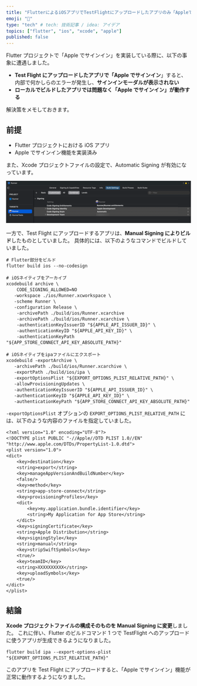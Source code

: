 ```yaml
---
title: "FlutterによるiOSアプリでTestFlightにアップロードしたアプリのみ「Appleでサインイン」が失敗する"
emoji: "🍎"
type: "tech" # tech: 技術記事 / idea: アイデア
topics: ["flutter", "ios", "xcode", "apple"]
published: false
---
```


<!-- cSpell:ignore textlint, xcarchive -->

Flutter プロジェクトで「Apple でサインイン」を実装している際に、以下の事象に遭遇しました。

- **Test Flight にアップロードしたアプリで「Apple でサインイン**」すると、内部で何かしらのエラーが発生し、**サインインモーダルが表示されない**
- **ローカルでビルドしたアプリでは問題なく「Apple でサインイン」が動作する**

解決策をメモしておきます。

## 前提

- Flutter プロジェクトにおける iOS アプリ
- Apple でサインイン機能を実装済み

また、Xcode プロジェクトファイルの設定で、Automatic Signing が有効になっています。

![Automatic Signingが有効](/images/sign-in-with-apple-on-ios-by-flutter/automatic-signing.png)

一方で、Test Flight にアップロードするアプリは、**Manual Signing によりビルド**したものとしていました。
具体的には、以下のようなコマンドでビルドしていました。

```shell
# Flutter部分をビルド
flutter build ios --no-codesign

# iOSネイティブをアーカイブ
xcodebuild archive \
    CODE_SIGNING_ALLOWED=NO
   -workspace ./ios/Runner.xcworkspace \
   -scheme Runner \
   -configuration Release \
    -archivePath ./build/ios/Runner.xcarchive
    -archivePath ./build/ios/Runner.xcarchive \
    -authenticationKeyIssuerID "${APPLE_API_ISSUER_ID}" \
    -authenticationKeyID "${APPLE_API_KEY_ID}" \
    -authenticationKeyPath "${APP_STORE_CONNECT_API_KEY_ABSOLUTE_PATH}"

# iOSネイティブをipaファイルにエクスポート
xcodebuild -exportArchive \
   -archivePath ./build/ios/Runner.xcarchive \
   -exportPath ./build/ios/ipa \
   -exportOptionsPlist "${EXPORT_OPTIONS_PLIST_RELATIVE_PATH}" \
   -allowProvisioningUpdates \
   -authenticationKeyIssuerID "${APPLE_API_ISSUER_ID}" \
   -authenticationKeyID "${APPLE_API_KEY_ID}" \
   -authenticationKeyPath "${APP_STORE_CONNECT_API_KEY_ABSOLUTE_PATH}"
```

`-exportOptionsPlist` オプションの `EXPORT_OPTIONS_PLIST_RELATIVE_PATH` には、以下のような内容のファイルを指定していました。

```xml:ExportOptions.plist
<?xml version="1.0" encoding="UTF-8"?>
<!DOCTYPE plist PUBLIC "-//Apple//DTD PLIST 1.0//EN" "http://www.apple.com/DTDs/PropertyList-1.0.dtd">
<plist version="1.0">
<dict>
	<key>destination</key>
	<string>export</string>
	<key>manageAppVersionAndBuildNumber</key>
	<false/>
	<key>method</key>
	<string>app-store-connect</string>
	<key>provisioningProfiles</key>
	<dict>
		<key>my.application.bundle.identifier</key>
		<string>My Application for App Store</string>
	</dict>
	<key>signingCertificate</key>
	<string>Apple Distribution</string>
	<key>signingStyle</key>
	<string>manual</string>
	<key>stripSwiftSymbols</key>
	<true/>
	<key>teamID</key>
	<string>XXXXXXXXXX</string>
	<key>uploadSymbols</key>
	<true/>
</dict>
</plist>
```

## 結論

**Xcode プロジェクトファイルの構成そのものを Manual Signing に変更**しました。
これに伴い、Flutter のビルドコマンド 1 つで TestFlight へのアップロードに使うアプリが生成できるようになりました。

```shell
flutter build ipa --export-options-plist "${EXPORT_OPTIONS_PLIST_RELATIVE_PATH}"
```

このアプリを Test Flight にアップロードすると、「Apple でサインイン」機能が正常に動作するようになりました。

